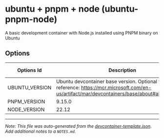 
# ubuntu + pnpm + node (ubuntu-pnpm-node)

A basic development container with Node.js installed using PNPM binary on Ubuntu

## Options

| Options Id | Description | Type | Default Value |
|-----|-----|-----|-----|
| UBUNTU_VERSION | Ubuntu devcontainer base version. Optional value reference: https://mcr.microsoft.com/en-us/artifact/mar/devcontainers/base/about#about:_ubuntu | string | 22.04 |
| PNPM_VERSION | 9.15.0 | string | 9.15.0 |
| NODE_VERSION | 22.12 | - | 22.12 |



---

_Note: This file was auto-generated from the [devcontainer-template.json](https://github.com/atharva-upadhye/devcontainer-templates/blob/main/src/ubuntu-pnpm-node/devcontainer-template.json).  Add additional notes to a `NOTES.md`._
